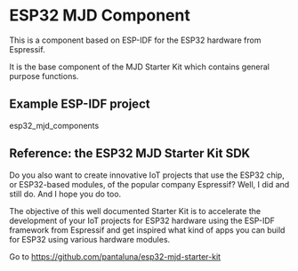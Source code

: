 # ESP32 MJD Component
This is a component based on ESP-IDF for the ESP32 hardware from Espressif. 



It is the base component of the MJD Starter Kit which contains general purpose functions.



## Example ESP-IDF project
esp32_mjd_components



## Reference: the ESP32 MJD Starter Kit SDK

Do you also want to create innovative IoT projects that use the ESP32 chip, or ESP32-based modules, of the popular company Espressif? Well, I did and still do. And I hope you do too.

The objective of this well documented Starter Kit is to accelerate the development of your IoT projects for ESP32 hardware using the ESP-IDF framework from Espressif and get inspired what kind of apps you can build for ESP32 using various hardware modules.

Go to https://github.com/pantaluna/esp32-mjd-starter-kit

